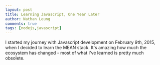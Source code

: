 ```yaml
---
layout: post
title: Learning Javascript, One Year Later
author: Nathan Leung
comments: true
tags: [nodejs,javascript]
---
```


I started my journey with Javascript development on February 9th, 2015, when I decided to learn the MEAN stack. It's amazing how much the ecosystem has changed - most of what I've learned is pretty much obsolete.
